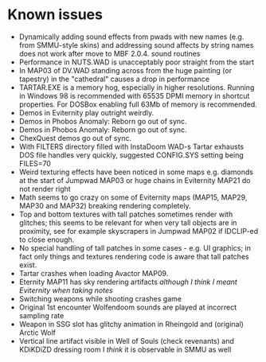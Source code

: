 # Known issues

- Dynamically adding sound effects from pwads with new names (e.g.
  from SMMU-style skins) and addressing sound affects by string names
  does not work after move to MBF 2.0.4. sound routines
- Performance in NUTS.WAD is unacceptably poor straight from the start
- In MAP03 of DV.WAD standing across from the huge painting (or tapestry)
  in the "cathedral" causes a drop in performance 
- TARTAR.EXE is a memory hog, especially in higher resolutions.
  Running in Windows 98 is recommended with 65535 DPMI memory in shortcut
  properties. For DOSBox enabling full 63Mb of memory is recommended.
- Demos in Eviternity play outright weirdly.
- Demos in Phobos Anomaly: Reborn go out of sync.
- Demos in Phobos Anomaly: Reborn go out of sync.
- ChexQuest demos go out of sync.
- With FILTERS directory filled with InstaDoom WAD-s Tartar exhausts DOS
  file handles very quickly, suggested CONFIG.SYS setting being FILES=70
- Weird texturing effects have been noticed in some maps e.g. diamonds 
  at the start of Jumpwad MAP03 or huge chains in Eviternity MAP21 do not
  render right
- Math seems to go crazy on some of Eviternity maps (MAP15, MAP29, MAP30 
  and MAP32) breaking rendering completely.
- Top and bottom textures with tall patches sometimes render with glitches; 
  this seems to be relevant for when very tall objects are in proximity, 
  see for example skyscrapers in Jumpwad MAP02 if IDCLIP-ed to close enough.
- No special handling of tall patches in some cases - e.g.  UI graphics;
  in fact only things and textures rendering code is  aware that tall patches exist.
- Tartar crashes when loading Avactor MAP09.
- Eternity MAP11 has sky rendering artifacts 
  _although I think I meant Eviternity when taking notes_
- Switching weapons while shooting crashes game
- Original 1st encounter Wolfendoom sounds are played at incorrect sampling rate
- Weapon in SSG slot has glitchy animation in Rheingold and (original) Arctic Wolf 
- Vertical line artifact visible in Well of Souls (check revenants) and KDiKDiZD dressing room
I _think_ it is observable in SMMU as well
